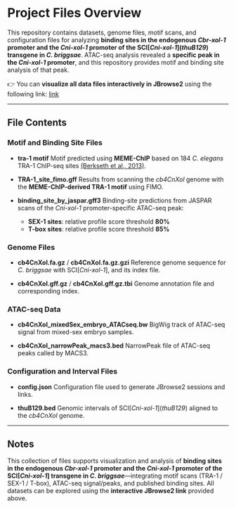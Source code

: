 # Project Files Overview

This repository contains datasets, genome files, motif scans, and configuration files for analyzing **binding sites in the endogenous *Cbr-xol-1* promoter and the *Cni-xol-1* promoter of the SCI[*Cni-xol-1*]\(*thuB129*\) transgene in *C. briggsae***. ATAC-seq analysis revealed a **specific peak in the *Cni-xol-1* promoter**, and this repository provides motif and binding site analysis of that peak.

👉 You can **visualize all data files interactively in JBrowse2** using the following link:
[link](https://wormbase.org/tools/genome/jbrowse2/?config=https://raw.githubusercontent.com/lybCNU/xol1RI/refs/heads/main/ATACseq/config.json)

---

## File Contents

### Motif and Binding Site Files

* **tra-1 motif**
  Motif predicted using **MEME-ChIP** based on 184 *C. elegans* TRA-1 ChIP-seq sites [(Berkseth et al., 2013)](https://pubmed.ncbi.nlm.nih.gov/24046365/).

* **TRA-1\_site\_fimo.gff**
  Results from scanning the *cb4CnXol* genome with the **MEME-ChIP-derived TRA-1 motif** using FIMO.

* **binding\_site\_by\_jaspar.gff3**
  Binding-site predictions from JASPAR scans of the *Cni-xol-1* promoter-specific ATAC-seq peak:

  * **SEX-1 sites**: relative profile score threshold **80%**
  * **T-box sites**: relative profile score threshold **85%**

### Genome Files

* **cb4CnXol.fa.gz** / **cb4CnXol.fa.gz.gzi**
  Reference genome sequence for *C. briggsae* with SCI[*Cni-xol-1*], and its index file.

* **cb4CnXol.gff.gz** / **cb4CnXol.gff.gz.tbi**
  Genome annotation file and corresponding index.

### ATAC-seq Data

* **cb4CnXol\_mixedSex\_embryo\_ATACseq.bw**
  BigWig track of ATAC-seq signal from mixed-sex embryo samples.

* **cb4CnXol\_narrowPeak\_macs3.bed**
  NarrowPeak file of ATAC-seq peaks called by MACS3.

### Configuration and Interval Files

* **config.json**
  Configuration file used to generate JBrowse2 sessions and links.

* **thuB129.bed**
  Genomic intervals of SCI[*Cni-xol-1*]\(*thuB129*\) aligned to the *cb4CnXol* genome.

---

## Notes

This collection of files supports visualization and analysis of **binding sites in the endogenous *Cbr-xol-1* promoter and the *Cni-xol-1* promoter of the SCI[*Cni-xol-1*] transgene in *C. briggsae***—integrating motif scans (TRA-1 / SEX-1 / T-box), ATAC-seq signal/peaks, and published binding sites. All datasets can be explored using the **interactive JBrowse2 link** provided above.
